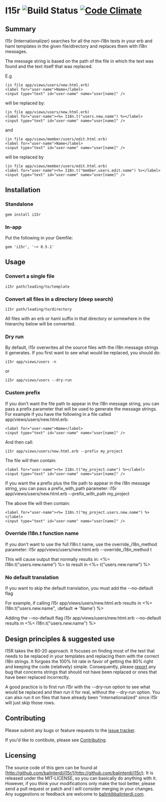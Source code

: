 # I15r ![Build Status](https://api.travis-ci.org/balinterdi/i15r.png) [![Code Climate](https://codeclimate.com/badge.png)](https://codeclimate.com/github/balinterdi/i15r)


## Summary

I15r (Internationalizer) searches for all the non-i18n texts in your erb and haml templates in
the given file/directory and replaces them with I18n messages.

The message string is based on the path of the file in which the text was found and the text itself
that was replaced.

E.g

    (in file app/views/users/new.html.erb)
    <label for="user-name">Name</label>
    <input type="text" id="user-name" name="user[name]" />

will be replaced by:

    (in file app/views/users/new.html.erb)
    <label for="user-name"><%= I18n.t("users.new.name") %></label>
    <input type="text" id="user-name" name="user[name]" />

and

    (in file app/views/member/users/edit.html.erb)
    <label for="user-name">Name</label>
    <input type="text" id="user-name" name="user[name]" />

will be replaced by

    (in file app/views/member/users/edit.html.erb)
    <label for="user-name"><%= I18n.t("member.users.edit.name") %></label>
    <input type="text" id="user-name" name="user[name]" />

## Installation

### Standalone

    gem install i15r

### In-app

Put the following in your Gemfile:

    gem 'i15r', '~> 0.5.1'

## Usage

### Convert a single file

    i15r path/leading/to/template

### Convert all files in a directory (deep search)

    i15r path/leading/to/directory

All files with an erb or haml suffix in that directory or somewhere in the hierarchy below will be converted.

### Dry run

By default, i15r overwrites all the source files with the i18n message strings it generates. If you first want to see what would be replaced, you should do:

    i15r app/views/users -n

or

    i15r app/views/users --dry-run

### Custom prefix

If you don't want the file path to appear in the i18n message string,
you can pass a prefix parameter that will be used to generate the message strings.
For example if you have the following in a file called app/views/users/new.html.erb:

    <label for="user-name">Name</label>
    <input type="text" id="user-name" name="user[name]" />

And then call:

    i15r app/views/users/new.html.erb --prefix my_project

The file will then contain:

    <label for="user-name"><%= I18n.t("my_project.name") %></label>
    <input type="text" id="user-name" name="user[name]" />

If you want the a prefix plus the file path to appear in the i18n message string,
you can pass a prefix_with_path parameter:
    i15r app/views/users/new.html.erb --prefix_with_path my_project

The above file will then contain:

    <label for="user-name"><%= I18n.t("my_project.users.new.name") %></label>
    <input type="text" id="user-name" name="user[name]" />

### Override I18n.t function name

If you don't want to use the full I18n.t name, use the
override_i18n_method parameter:
    i15r app/views/users/new.html.erb --override_i18n_method t

This will cause output that normally results in:
    <label for="user-name"><%= I18n.t("users.new.name") %></label>
to result in
    <label for="user-name"><%= t("users.new.name") %></label>

### No default translation

If you want to skip the default translation, you must add the
--no-default flag

For example, if calling
    i15r app/views/users/new.html.erb
results in
    <label for="user-name"><%= I18n.t("users.new.name", :default => 'Name') %></label>

Adding the --no-default flag
    i15r app/views/users/new.html.erb --no-default
results in
    <label for="user-name"><%= I18n.t("users.new.name") %></label>

## Design principles & suggested use

I15R takes the 80-20 approach. It focuses on finding most of the text that needs
to be replaced in your templates and replacing them with the correct i18n strings.
It forgoes the 100% hit rate in favor of getting the 80% right and keeping the code
(relatively) simple. Consequently, please [report][issue_tracker] any bug that concerns
strings that should not have been replaced or ones that have been replaced incorrectly.

A good practice is to first run i15r with the --dry-run option to see what would be replaced
and then run it for real, without the --dry-run option. You can also run it on files that have
already been "internationalized" since i15r will just skip those rows.

## Contributing

Please submit any bugs or feature requests to the [issue tracker][issue_tracker].

If you'd like to contibute, please see [Contributing][contributing].

## Licensing

The source code of this gem can be found at
[http://github.com/balinterdi/i15r/](http://github.com/balinterdi/i15r/). It is
released under the MIT-LICENSE, so you can basically do anything with it.
However, if you think your modifications only make the tool better, please send
a pull request or patch and I will consider merging in your changes. Any
suggestions or feedback are welcome to <balint@balinterdi.com>.

[issue_tracker]: https://github.com/balinterdi/i15r/issues
[contributing]: https://github.com/balinterdi/i15r/blob/master/CONTRIBUTING.md
